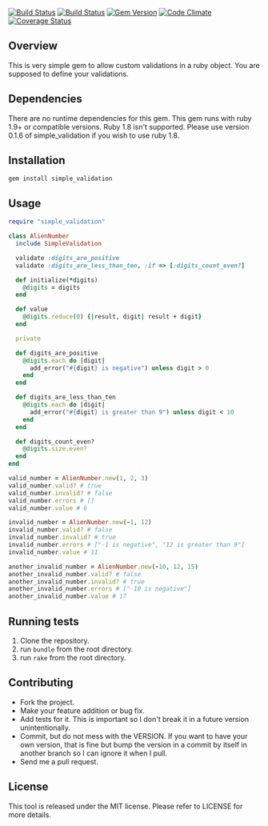 [![Build Status](https://secure.travis-ci.org/chiku/simple_validation.png?branch=master)](https://travis-ci.org/chiku/simple_validation)
[![Build Status](https://drone.io/github.com/chiku/simple_validation/status.png)](https://drone.io/github.com/chiku/simple_validation/latest)
[![Gem Version](https://badge.fury.io/rb/simple_validation.svg)](http://badge.fury.io/rb/simple_validation)
[![Code Climate](https://codeclimate.com/github/chiku/simple_validation.png)](https://codeclimate.com/github/chiku/simple_validation)
[![Coverage Status](https://coveralls.io/repos/chiku/simple_validation/badge.png?branch=master)](https://coveralls.io/r/chiku/simple_validation?branch=master)

Overview
--------

This is very simple gem to allow custom validations in a ruby object. You are supposed to define your validations.

Dependencies
------------

There are no runtime dependencies for this gem. This gem runs with ruby 1.9+ or compatible versions. Ruby 1.8 isn't supported.
Please use version 0.1.6 of simple_validation if you wish to use ruby 1.8.

Installation
------------

``` script
gem install simple_validation
```

Usage
------

``` ruby
require "simple_validation"

class AlienNumber
  include SimpleValidation

  validate :digits_are_positive
  validate :digits_are_less_than_ten, :if => [:digits_count_even?]

  def initialize(*digits)
    @digits = digits
  end

  def value
	@digits.reduce(0) {|result, digit| result + digit}
  end

  private

  def digits_are_positive
	@digits.each do |digit|
	  add_error("#{digit} is negative") unless digit > 0
	end
  end

  def digits_are_less_than_ten
	@digits.each do |digit|
	  add_error("#{digit} is greater than 9") unless digit < 10
	end
  end

  def digits_count_even?
    @digits.size.even?
  end
end

valid_number = AlienNumber.new(1, 2, 3)
valid_number.valid? # true
valid_number.invalid? # false
valid_number.errors # []
valid_number.value # 6

invalid_number = AlienNumber.new(-1, 12)
invalid_number.valid? # false
invalid_number.invalid? # true
invalid_number.errors # ["-1 is negative", "12 is greater than 9"]
invalid_number.value # 11

another_invalid_number = AlienNumber.new(-10, 12, 15)
another_invalid_number.valid? # false
another_invalid_number.invalid? # true
another_invalid_number.errors # ["-10 is negative"]
another_invalid_number.value # 17
```

Running tests
-------------

1. Clone the repository.
2. run `bundle` from the root directory.
3. run `rake` from the root directory.

Contributing
------------

* Fork the project.
* Make your feature addition or bug fix.
* Add tests for it. This is important so I don't break it in a future version unintentionally.
* Commit, but do not mess with the VERSION. If you want to have your own version, that is fine but bump the version in a commit by itself in another branch so I can ignore it when I pull.
* Send me a pull request.

License
-------

This tool is released under the MIT license. Please refer to LICENSE for more details.
